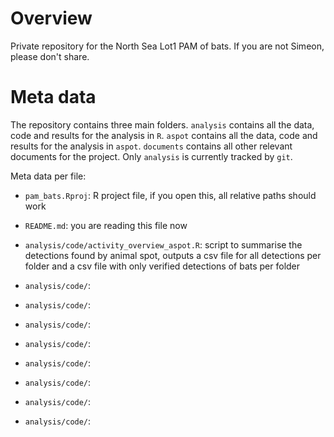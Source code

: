 # Overview

Private repository for the North Sea Lot1 PAM of bats. If you are not Simeon, please don't share. 

# Meta data

The repository contains three main folders. `analysis` contains all the data, code and results for the analysis in `R`. `aspot` contains all the data, code and results for the analysis in `aspot`. `documents` contains all other relevant documents for the project. Only `analysis` is currently tracked by `git`. 

Meta data per file:

- `pam_bats.Rproj`: R project file, if you open this, all relative paths should work
- `README.md`: you are reading this file now

- `analysis/code/activity_overview_aspot.R`: script to summarise the detections found by animal spot, outputs a csv file for all detections per folder and a csv file with only verified detections of bats per folder
- `analysis/code/`:
- `analysis/code/`:
- `analysis/code/`:
- `analysis/code/`:
- `analysis/code/`:
- `analysis/code/`:
- `analysis/code/`:
- `analysis/code/`:
